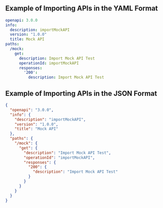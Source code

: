 ## Example of Importing APIs in the YAML Format
```yaml
openapi: 3.0.0
info:
  description: importMockAPI
  version: "1.0.0"
  title: Mock API
paths:
  /mock:
    get:
      description: Import Mock API Test
      operationId: importMockAPI
      responses:
        '200':
          description: Import Mock API Test
```

## Example of Importing APIs in the JSON Format
```json
{
  "openapi": "3.0.0",
  "info": {
    "description": "importMockAPI",
    "version": "1.0.0",
    "title": "Mock API"
  },
  "paths": {
    "/mock": {
      "get": {
        "description": "Import Mock API Test",
        "operationId": "importMockAPI",
        "responses": {
          "200": {
            "description": "Import Mock API Test"
          }
        }
      }
    }
  }
}
```
